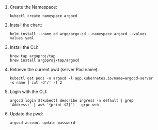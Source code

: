 1. Create the Namespace:
    ```
    kubectl create namespace argocd
    ```

2. Install the chart:
    ```
    helm install --name cd argo/argo-cd --namespace argocd --values values.yaml
    ```

3. Install the CLI:
    ```
    brew tap argoproj/tap
    brew install argoproj/tap/argocd
    ```

5. Retrieve the current pwd (server Pod name):
    ```
    kubectl get pods -n argocd -l app.kubernetes.io/name=argocd-server -o name | cut -d'/' -f 2
    ```

4. Login with the CLI:
    ```
    argocd login $(kubectl describe ingress -n default | grep 'Address:' | awk '{print $2}') --grpc-web
    ```

5. Update the pwd:
    ```
    argocd account update-password
    ```
